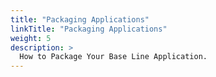 ```yaml
---
title: "Packaging Applications"
linkTitle: "Packaging Applications"
weight: 5
description: >
  How to Package Your Base Line Application.
---
```

